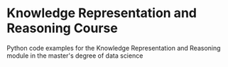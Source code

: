 # Knowledge Representation and Reasoning Course
Python code examples for the Knowledge Representation and Reasoning module in the master's degree of data science
